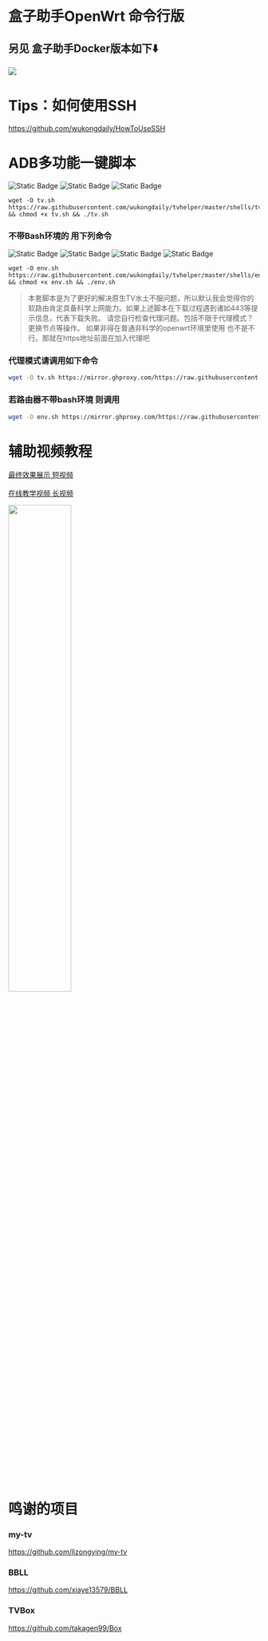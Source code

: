 # 盒子助手OpenWrt 命令行版



## 另见 盒子助手Docker版本如下⬇️
<a href="https://github.com/wukongdaily/tvhelper-docker">
  <img align="center" src="https://github-readme-stats.vercel.app/api/pin/?username=wukongdaily&repo=tvhelper-docker&theme=buefy" />
</a><br>

# Tips：如何使用SSH
https://github.com/wukongdaily/HowToUseSSH

# ADB多功能一键脚本
<img alt="Static Badge" src="https://img.shields.io/badge/Bash-0?style=flat-square&logoColor=8A2BE2&label=%E7%8E%AF%E5%A2%83&labelColor=000000&color=6F00D2">  <img alt="Static Badge" src="https://img.shields.io/badge/x86%E8%BD%AF%E8%B7%AF%E7%94%B1-0?style=flat-square&logoColor=8A2BE2&label=%E5%9E%8B%E5%8F%B7&labelColor=000000&color=8F4586">  <img alt="Static Badge" src="https://img.shields.io/badge/ARM%E8%BD%AF%E8%B7%AF%E7%94%B1-0?style=flat-square&logoColor=8A2BE2&label=%E5%9E%8B%E5%8F%B7&labelColor=000000&color=8F4586">
<br>

```
wget -O tv.sh https://raw.githubusercontent.com/wukongdaily/tvhelper/master/shells/tv.sh && chmod +x tv.sh && ./tv.sh
```
### 不带Bash环境的 用下列命令
<img alt="Static Badge" src="https://img.shields.io/badge/sh-0?style=flat-square&logoColor=8A2BE2&label=%E7%8E%AF%E5%A2%83&labelColor=000000&color=009100"> <img alt="Static Badge" src="https://img.shields.io/badge/MT3000-0?style=flat-square&logoColor=8A2BE2&label=%E5%9E%8B%E5%8F%B7&labelColor=000000&color=2828FF"> <img alt="Static Badge" src="https://img.shields.io/badge/MT2500A-0?style=flat-square&logoColor=8A2BE2&label=%E5%9E%8B%E5%8F%B7&labelColor=000000&color=D94600"> <img alt="Static Badge" src="https://img.shields.io/badge/MT6000-0?style=flat-square&logoColor=8A2BE2&label=%E5%9E%8B%E5%8F%B7&labelColor=000000&color=336666">




```
wget -O env.sh https://raw.githubusercontent.com/wukongdaily/tvhelper/master/shells/env.sh && chmod +x env.sh && ./env.sh
```
> 本套脚本是为了更好的解决原生TV水土不服问题，所以默认我会觉得你的软路由肯定具备科学上网能力。如果上述脚本在下载过程遇到诸如443等提示信息，代表下载失败。
> 请您自行检查代理问题。包括不限于代理模式？更换节点等操作。
> 如果非得在普通非科学的openwrt环境里使用 也不是不行。那就在https地址前面在加入代理吧
### 代理模式请调用如下命令
```bash
wget -O tv.sh https://mirror.ghproxy.com/https://raw.githubusercontent.com/wukongdaily/tvhelper/master/shells/tv.sh && chmod +x tv.sh && ./tv.sh proxy
```
### 若路由器不带bash环境 则调用
```bash
wget -O env.sh https://mirror.ghproxy.com/https://raw.githubusercontent.com/wukongdaily/tvhelper/master/shells/env.sh && chmod +x env.sh && ./env.sh proxy
```

# 辅助视频教程
[最终效果展示 短视频](https://www.douyin.com/user/MS4wLjABAAAAte1MKVdw9wFvosRL1m6jRA-zvV1PAQLR6zOnuK03h28?modal_id=7337473840903245097)<br><br>
[在线教学视频 长视频](https://www.youtube.com/watch?v=_HENSyrvQRY)

<img src="https://github.com/wukongdaily/tvhelper/assets/143675923/eb3ccbe1-3240-459f-8eb1-2caa3ac13b81" width="50%" />

# 鸣谢的项目
### my-tv
https://github.com/lizongying/my-tv
### BBLL
https://github.com/xiaye13579/BBLL
### TVBox
https://github.com/takagen99/Box
